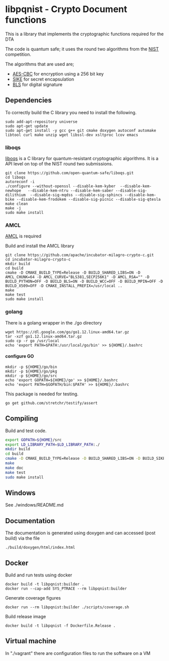 # libpqnist - Crypto Document functions

This is a library that implements the cryptographic functions required for the DTA

The code is quantum safe; it uses the round two algorithms from the [NIST](https://csrc.nist.gov/projects/post-quantum-cryptography/round-2-submissions)
competition.

The algorithms that are used are;

* [AES-CBC](https://csrc.nist.gov/projects/block-cipher-techniques/bcm/current-modes) for encryption using a 256 bit key
* [SIKE](https://sike.org) for secret encapsulation
* [BLS](https://datatracker.ietf.org/doc/draft-boneh-bls-signature) for digital signature

## Dependencies

To correctly build the C library you need to install the following.

```
sudo add-apt-repository universe
sudo apt-get update
sudo apt-get install -y gcc g++ git cmake doxygen autoconf automake libtool curl make unzip wget libssl-dev xsltproc lcov emacs
```

### liboqs

[liboqs](https://github.com/open-quantum-safe/liboqs) is a C library for
quantum-resistant cryptographic algorithms. It is a API level on top of the
NIST round two submissions.

```
git clone https://github.com/open-quantum-safe/liboqs.git
cd liboqs
autoreconf -i
./configure --without-openssl --disable-kem-kyber  --disable-kem-newhope   --disable-kem-ntru --disable-kem-saber --disable-sig-dilithium  --disable-sig-mqdss --disable-sig-sphincs --disable-kem-bike --disable-kem-frodokem --disable-sig-picnic --disable-sig-qtesla
make clean
make -j
sudo make install
```

### AMCL

[AMCL](https://github.com/apache/incubator-milagro-crypto-c) is required

Build and install the AMCL library

```
git clone https://github.com/apache/incubator-milagro-crypto-c.git
cd incubator-milagro-crypto-c
mkdir build
cd build
cmake -D CMAKE_BUILD_TYPE=Release -D BUILD_SHARED_LIBS=ON -D AMCL_CHUNK=64 -D AMCL_CURVE="BLS381,SECP256K1" -D AMCL_RSA="" -D BUILD_PYTHON=OFF -D BUILD_BLS=ON -D BUILD_WCC=OFF -D BUILD_MPIN=OFF -D BUILD_X509=OFF -D CMAKE_INSTALL_PREFIX=/usr/local ..
make
make test
sudo make install
```

### golang

There is a golang wrapper in the ./go directory

```
wget https://dl.google.com/go/go1.12.linux-amd64.tar.gz
tar -xzf go1.12.linux-amd64.tar.gz
sudo cp -r go /usr/local
echo 'export PATH=$PATH:/usr/local/go/bin' >> ${HOME}/.bashrc
```

#### configure GO

```
mkdir -p ${HOME}/go/bin 
mkdir -p ${HOME}/go/pkg 
mkdir -p ${HOME}/go/src 
echo 'export GOPATH=${HOME}/go' >> ${HOME}/.bashrc 
echo 'export PATH=$GOPATH/bin:$PATH' >> ${HOME}/.bashrc
```

This package is needed for testing.

```
go get github.com/stretchr/testify/assert
```

## Compiling

Build and test code. 

```sh
export GOPATH=${HOME}/src
export LD_LIBRARY_PATH=$LD_LIBRARY_PATH:./
mkdir build
cd build
cmake -D CMAKE_BUILD_TYPE=Release -D BUILD_SHARED_LIBS=ON -D BUILD_SIKE_COMPRESS=OFF ..
make
make doc
make test
sudo make install
```

## Windows

See ./windows/README.md

## Documentation

The documentation is generated using doxygen and can accessed (post build)
via the file

```
./build/doxygen/html/index.html
```

## Docker

Build and run tests using docker

```
docker build -t libpqnist:builder .
docker run --cap-add SYS_PTRACE --rm libpqnist:builder
```

Generate coverage figures

```
docker run --rm libpqnist:builder ./scripts/coverage.sh
```

Build release image

```
docker build -t libpqnist -f Dockerfile.Release .
```

## Virtual machine

In "./vagrant" there are configuration files to run the software on a VM